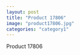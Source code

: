 ```yaml
---
layout: post
title: "Product 17806"
image: "product17806.jpg"
categories: "category1"
---
```

Product 17806
